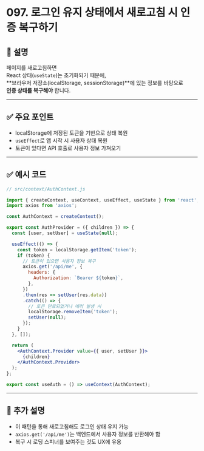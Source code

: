 # 097. 로그인 유지 상태에서 새로고침 시 인증 복구하기

## 📄 설명

페이지를 새로고침하면  
React 상태(`useState`)는 초기화되기 때문에,  
**브라우저 저장소(localStorage, sessionStorage)**에 있는 정보를 바탕으로  
**인증 상태를 복구해야** 합니다.

---

## ✅ 주요 포인트
- localStorage에 저장된 토큰을 기반으로 상태 복원
- `useEffect`로 앱 시작 시 사용자 상태 복원
- 토큰이 있다면 API 호출로 사용자 정보 가져오기

---

## ✅ 예시 코드

```jsx
// src/context/AuthContext.js

import { createContext, useContext, useEffect, useState } from 'react';
import axios from 'axios';

const AuthContext = createContext();

export const AuthProvider = ({ children }) => {
  const [user, setUser] = useState(null);

  useEffect(() => {
    const token = localStorage.getItem('token');
    if (token) {
      // 토큰이 있으면 사용자 정보 복구
      axios.get('/api/me', {
        headers: {
          Authorization: `Bearer ${token}`,
        },
      })
      .then(res => setUser(res.data))
      .catch(() => {
        // 토큰 만료되었거나 에러 발생 시
        localStorage.removeItem('token');
        setUser(null);
      });
    }
  }, []);

  return (
    <AuthContext.Provider value={{ user, setUser }}>
      {children}
    </AuthContext.Provider>
  );
};

export const useAuth = () => useContext(AuthContext);
```

---

## 📝 추가 설명
- 이 패턴을 통해 새로고침해도 로그인 상태 유지 가능
- `axios.get('/api/me')`는 백엔드에서 사용자 정보를 반환해야 함
- 복구 시 로딩 스피너를 보여주는 것도 UX에 유용
